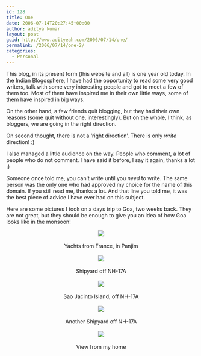 ```yaml
---
id: 128
title: One
date: 2006-07-14T20:27:45+00:00
author: aditya kumar
layout: post
guid: http://www.adityeah.com/2006/07/14/one/
permalink: /2006/07/14/one-2/
categories:
  - Personal
---
```

This blog, in its present form (this website and all) is one year old today. In the Indian Blogosphere, I have had the opportunity to read some very good writers, talk with some very interesting people and got to meet a few of them too. Most of them have inspired me in their own little ways, some of them have inspired in big ways.  
  
On the other hand, a few friends quit blogging, but they had their own reasons (some quit without one, interestingly). But on the whole, I think, as bloggers, we are going in the right direction.  
  
On second thought, there is not a &#8216;right direction&#8217;. There is only _write_ direction! :)  
  
I also managed a little audience on the way. People who comment, a lot of people who do not comment. I have said it before, I say it again, thanks a lot :)  
  
Someone once told me, you can&#8217;t write until you _need_ to write. The same person was the only one who had approved my choice for the name of this domain. If you still read me, thanks a lot. And that line you told me, it was the best piece of advice I have ever had on this subject.  
  
Here are some pictures I took on a days trip to Goa, two weeks back. They are not great, but they should be enough to give you an idea of how Goa looks like in the monsoon!  


<div align="center">
  <img src="http://static.flickr.com/48/189417408_1b44cce7ab.jpg" /><br /> <br /> Yachts from France, in Panjim<br /> <br /> <img src="http://static.flickr.com/70/189417407_79a26f175a.jpg" /><br /> <br /> Shipyard off NH-17A<br /> <br /> <img src="http://static.flickr.com/72/189417405_5da8b83e88.jpg" /><br /> <br /> Sao Jacinto Island, off NH-17A<br /> <br /> <img src="http://static.flickr.com/60/189417404_304a8cc204.jpg" /><br /> <br /> Another Shipyard off NH-17A<br /> <br /> <img src="http://static.flickr.com/59/189417403_c9d39de233.jpg" /><br /> <br /> View from my home<br />
</div>